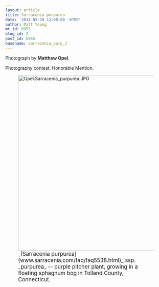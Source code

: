 ```yaml
---
layout: article
title: Sarracenia purpurea
date: '2014-05-19 12:00:00 -0700'
author: Matt Young
mt_id: 6955
blog_id: 2
post_id: 6955
basename: sarracenia_purp_1
---
```

Photograph by **Matthew Opel**.

Photography contest, Honorable Mention.

<figure>
<img src="http://pandasthumb.org/archives/2014/05/18/Opel.Sarracenia_purpurea.JPG" alt="Opel.Sarracenia_purpurea.JPG" width="600" height="548" />
<figcaption markdown="span">
<big>_[Sarracenia purpurea](www.sarracenia.com/faq/faq5538.html)_ ssp. _purpurea_ -- purple pitcher plant, growing in a floating sphagnum bog in Tolland County, Connecticut.</big>

</figcaption>
</figure>
